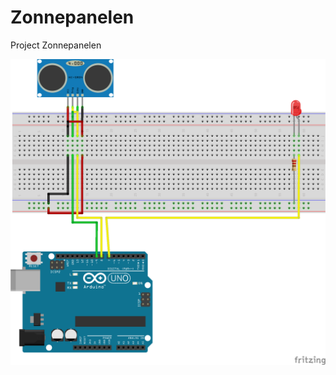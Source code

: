 # Zonnepanelen
Project Zonnepanelen

![schematic](https://github.com/Joppert123/zonnepanelen/blob/master/schematic.png)
